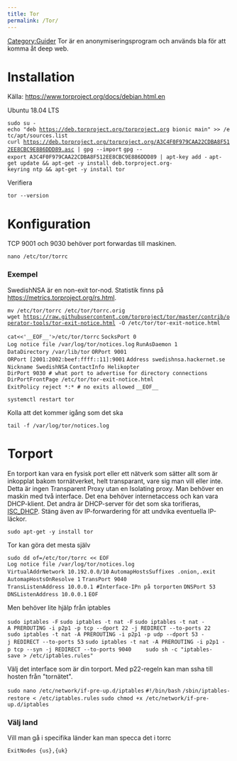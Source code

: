 ```yaml
---
title: Tor
permalink: /Tor/
---
```


[Category:Guider](/Category:Guider "wikilink") Tor är en
anonymiseringsprogram och används bla för att komma åt deep web.

Installation
============

Källa: <https://www.torproject.org/docs/debian.html.en>

Ubuntu 18.04 LTS

`sudo su -`
`echo "deb `[`https://deb.torproject.org/torproject.org`](https://deb.torproject.org/torproject.org)` bionic main" >> /etc/apt/sources.list`
`curl `[`https://deb.torproject.org/torproject.org/A3C4F0F979CAA22CDBA8F512EE8CBC9E886DDD89.asc`](https://deb.torproject.org/torproject.org/A3C4F0F979CAA22CDBA8F512EE8CBC9E886DDD89.asc)` | gpg --import`
`gpg --export A3C4F0F979CAA22CDBA8F512EE8CBC9E886DDD89 | apt-key add -`
`apt-get update && apt-get -y install deb.torproject.org-keyring ntp && apt-get -y install tor`

Verifiera

`tor --version`

Konfiguration
=============

TCP 9001 och 9030 behöver port forwardas till maskinen.

`nano /etc/tor/torrc`

### Exempel

SwedishNSA är en non-exit tor-nod. Statistik finns på
<https://metrics.torproject.org/rs.html>.

`mv /etc/tor/torrc /etc/tor/torrc.orig`
`wget `[`https://raw.githubusercontent.com/torproject/tor/master/contrib/operator-tools/tor-exit-notice.html`](https://raw.githubusercontent.com/torproject/tor/master/contrib/operator-tools/tor-exit-notice.html)` -O /etc/tor/tor-exit-notice.html`

`cat<<'__EOF__'>/etc/tor/torrc`
`SocksPort 0 `
`Log notice file /var/log/tor/notices.log`
`RunAsDaemon 1`
`DataDirectory /var/lib/tor`
`ORPort 9001`
`ORPort [2001:2002:beef:ffff::11]:9001`
`Address swedishnsa.hackernet.se`
`Nickname SwedishNSA`
`ContactInfo Helikopter `<tor AT hackernet dot se>
`DirPort 9030 # what port to advertise for directory connections`
`DirPortFrontPage /etc/tor/tor-exit-notice.html`
`ExitPolicy reject *:* # no exits allowed`
`__EOF__`

`systemctl restart tor`

Kolla att det kommer igång som det ska

`tail -f /var/log/tor/notices.log`

Torport
=======

En torport kan vara en fysisk port eller ett nätverk som sätter allt som
är inkopplat bakom tornätverket, helt transparant, vare sig man vill
eller inte. Detta är ingen Transparent Proxy utan en Isolating proxy.
Man behöver en maskin med två interface. Det ena behöver internetaccess
och kan vara DHCP-klient. Det andra är DHCP-server för det som ska
torifieras, [ISC_DHCP](/ISC_DHCP "wikilink"). Stäng även av
IP-forwardering för att undvika eventuella IP-läckor.

`sudo apt-get -y install tor`

Tor kan göra det mesta själv

`sudo dd of=/etc/tor/torrc << EOF`
`Log notice file /var/log/tor/notices.log`
`VirtualAddrNetwork 10.192.0.0/10`
`AutomapHostsSuffixes .onion,.exit`
`AutomapHostsOnResolve 1`
`TransPort 9040`
`TransListenAddress 10.0.0.1 #Interface-IPn på torporten`
`DNSPort 53`
`DNSListenAddress 10.0.0.1`
`EOF`

Men behöver lite hjälp från iptables

`sudo iptables -F`
`sudo iptables -t nat -F`
`sudo iptables -t nat -A PREROUTING -i p2p1 -p tcp --dport 22 -j REDIRECT --to-ports 22`
`sudo iptables -t nat -A PREROUTING -i p2p1 -p udp --dport 53 -j REDIRECT --to-ports 53`
`sudo iptables -t nat -A PREROUTING -i p2p1 -p tcp --syn -j REDIRECT --to-ports 9040    `
`sudo sh -c "iptables-save > /etc/iptables.rules"`

Välj det interface som är din torport. Med p22-regeln kan man ssha till
hosten från "tornätet".

`sudo nano /etc/network/if-pre-up.d/iptables`
`#!/bin/bash`
`/sbin/iptables-restore < /etc/iptables.rules`
`sudo chmod +x /etc/network/if-pre-up.d/iptables    `

### Välj land

Vill man gå i specifika länder kan man specca det i torrc

`ExitNodes {us},{uk}`